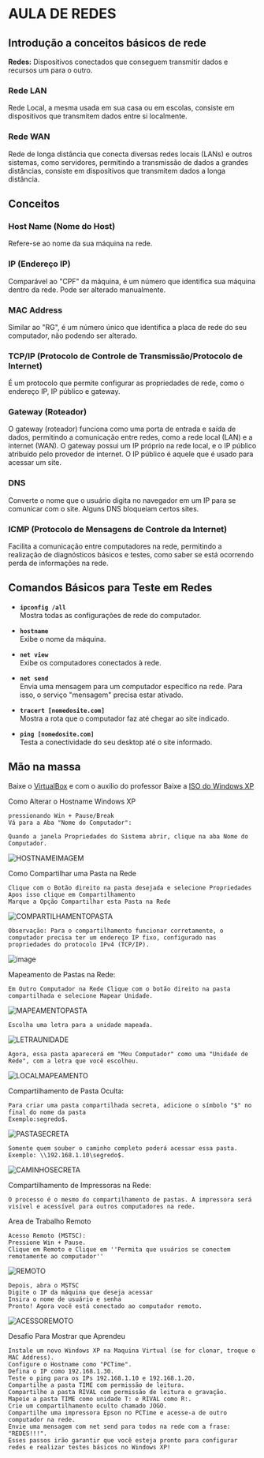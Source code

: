 # AULA DE REDES

## Introdução a conceitos básicos de rede

**Redes:** Dispositivos conectados que conseguem transmitir dados e recursos um para o outro.

### Rede LAN
Rede Local, a mesma usada em sua casa ou em escolas, consiste em dispositivos que transmitem dados entre si localmente.

### Rede WAN
Rede de longa distância que conecta diversas redes locais (LANs) e outros sistemas, como servidores, permitindo a transmissão de dados a grandes distâncias, consiste em dispositivos que transmitem dados a longa distância.

## Conceitos

### Host Name (Nome do Host)
Refere-se ao nome da sua máquina na rede.

### IP (Endereço IP)
Comparável ao "CPF" da máquina, é um número que identifica sua máquina dentro da rede. Pode ser alterado manualmente.

### MAC Address
Similar ao "RG", é um número único que identifica a placa de rede do seu computador, não podendo ser alterado.

### TCP/IP (Protocolo de Controle de Transmissão/Protocolo de Internet)
É um protocolo que permite configurar as propriedades de rede, como o endereço IP, IP público e gateway.

### Gateway (Roteador)
O gateway (roteador) funciona como uma porta de entrada e saída de dados, permitindo a comunicação entre redes, como a rede local (LAN) e a internet (WAN). O gateway possui um IP próprio na rede local, e o IP público atribuído pelo provedor de internet. O IP público é aquele que é usado para acessar um site.

### DNS
Converte o nome que o usuário digita no navegador em um IP para se comunicar com o site. Alguns DNS bloqueiam certos sites.

### ICMP (Protocolo de Mensagens de Controle da Internet)
Facilita a comunicação entre computadores na rede, permitindo a realização de diagnósticos básicos e testes, como saber se está ocorrendo perda de informações na rede.

## Comandos Básicos para Teste em Redes

- **`ipconfig /all`**  
  Mostra todas as configurações de rede do computador.

- **`hostname`**  
  Exibe o nome da máquina.

- **`net view`**  
  Exibe os computadores conectados à rede.

- **`net send`**  
  Envia uma mensagem para um computador específico na rede. Para isso, o serviço "mensagem" precisa estar ativado.

- **`tracert [nomedosite.com]`**  
  Mostra a rota que o computador faz até chegar ao site indicado.

- **`ping [nomedosite.com]`**  
  Testa a conectividade do seu desktop até o site informado.

## Mão na massa

Baixe o [VirtualBox](https://www.virtualbox.org/)
e com o auxilio do professor Baixe a [ISO do Windows XP](https://drive.google.com/file/d/1MomeTvtlHJhn48us-nhfQ4lJ7GrWMwH8/view?usp=sharing)


Como Alterar o Hostname Windows XP

```
pressionando Win + Pause/Break
Vá para a Aba "Nome do Computador":

Quando a janela Propriedades do Sistema abrir, clique na aba Nome do Computador.
```
![HOSTNAMEIMAGEM](https://github.com/paulo-ricardo-ffg/senac-aulas/blob/main/imagens/IMAGEM1.png?raw=true)


Como Compartilhar uma Pasta na Rede

```
Clique com o Botão direito na pasta desejada e selecione Propriedades
Apos isso clique em Compartilhamento
Marque a Opção Compartilhar esta Pasta na Rede
```

![COMPARTILHAMENTOPASTA](https://github.com/paulo-ricardo-ffg/senac-aulas/blob/main/imagens/IMAGEM3.png?raw=true)
```
Observação: Para o compartilhamento funcionar corretamente, o computador precisa ter um endereço IP fixo, configurado nas propriedades do protocolo IPv4 (TCP/IP).
```
![image](https://github.com/user-attachments/assets/ea4a73ce-3b82-4fb1-932a-c734a6ec320a)

Mapeamento de Pastas na Rede:

```
Em Outro Computador na Rede Clique com o botão direito na pasta compartilhada e selecione Mapear Unidade.
```
![MAPEAMENTOPASTA](https://github.com/paulo-ricardo-ffg/senac-aulas/blob/main/imagens/IMAGEM4.png?raw=true)

```
Escolha uma letra para a unidade mapeada.
```
![LETRAUNIDADE](https://github.com/paulo-ricardo-ffg/senac-aulas/blob/main/imagens/IMAGEM5.png?raw=true)

```
Agora, essa pasta aparecerá em "Meu Computador" como uma "Unidade de Rede", com a letra que você escolheu.
```
![LOCALMAPEAMENTO](https://github.com/paulo-ricardo-ffg/senac-aulas/blob/main/imagens/IMAGEM6.png?raw=true)

Compartilhamento de Pasta Oculta:
```
Para criar uma pasta compartilhada secreta, adicione o símbolo "$" no final do nome da pasta
Exemplo:segredo$.
```
![PASTASECRETA](https://github.com/paulo-ricardo-ffg/senac-aulas/blob/main/imagens/IMAGEM7.png?raw=true)

```
Somente quem souber o caminho completo poderá acessar essa pasta.
Exemplo: \\192.168.1.10\segredo$.
```
![CAMINHOSECRETA](https://github.com/paulo-ricardo-ffg/senac-aulas/blob/main/imagens/IMAGEM8.png?raw=true)

Compartilhamento de Impressoras na Rede:
```
O processo é o mesmo do compartilhamento de pastas. A impressora será visível e acessível para outros computadores na rede.
```

Area de Trabalho Remoto
```
Acesso Remoto (MSTSC):
Pressione Win + Pause.
Clique em Remoto e Clique em ''Permita que usuários se conectem remotamente ao computador''
```
![REMOTO](https://github.com/paulo-ricardo-ffg/senac-aulas/blob/main/imagens/IMAGEM9.png?raw=true)

```
Depois, abra o MSTSC
Digite o IP da máquina que deseja acessar
Insira o nome de usuário e senha
Pronto! Agora você está conectado ao computador remoto.
```
![ACESSOREMOTO](https://github.com/paulo-ricardo-ffg/senac-aulas/blob/main/imagens/IMAGEM10.png?raw=true)


Desafio Para Mostrar que Aprendeu

```
Instale um novo Windows XP na Maquina Virtual (se for clonar, troque o MAC Address).
Configure o Hostname como "PCTime".
Defina o IP como 192.168.1.30.
Teste o ping para os IPs 192.168.1.10 e 192.168.1.20.
Compartilhe a pasta TIME com permissão de leitura.
Compartilhe a pasta RIVAL com permissão de leitura e gravação.
Mapeie a pasta TIME como unidade T: e RIVAL como R:.
Crie um compartilhamento oculto chamado JOGO.
Compartilhe uma impressora Epson no PCTime e acesse-a de outro computador na rede.
Envie uma mensagem com net send para todos na rede com a frase: "REDES!!!".
Esses passos irão garantir que você esteja pronto para configurar redes e realizar testes básicos no Windows XP!
```
